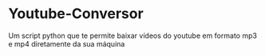 # Youtube-Conversor
Um script python que te permite baixar vídeos do youtube em formato mp3 e mp4 diretamente da sua máquina
